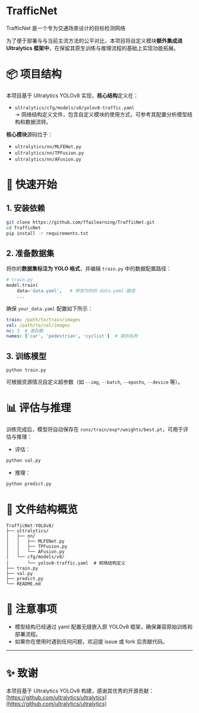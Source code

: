 

# TrafficNet

TrafficNet 是一个专为交通场景设计的目标检测网络

为了便于部署与与当前主流方法的公平对比，本项目将自定义模块**额外集成进 Ultralytics 框架中**，在保留其原生训练与推理流程的基础上实现功能拓展。

# 📦 项目结构

本项目基于 Ultralytics YOLOv8 实现，**核心结构**定义在：

- `ultralytics/cfg/models/v8/yolov8-traffic.yaml`  
  → 网络结构定义文件，包含自定义模块的使用方式，可参考其配置分析模型结构和数据流转。

**核心模块**源码位于：

- `ultralytics/nn/MLFENet.py`
- `ultralytics/nn/TPFusion.py`
- `ultralytics/nn/AFusion.py`

# 🚀 快速开始

## 1. 安装依赖

```bash
git clone https://github.com/ffailearning/TrafficNet.git
cd TrafficNet
pip install -r requirements.txt
```

## 2. 准备数据集

将你的**数据集标注为 YOLO 格式**，并编辑 `train.py` 中的数据配置路径：

```python
# train.py
model.train(
    data='data.yaml',	# 修改为你的 data.yaml 路径
    ...
```

确保 `your_data.yaml` 配置如下所示：

```yaml
train: /path/to/train/images
val: /path/to/val/images
nc: 3  # 类别数
names: ['car', 'pedestrian', 'cyclist']  # 类别名称
```

## 3. 训练模型

```
python train.py
```

可根据资源情况自定义超参数（如 `--img`, `--batch`, `--epochs`, `--device` 等）。

# 📊 评估与推理

训练完成后，模型将自动保存在 `runs/train/exp*/weights/best.pt`，可用于评估与推理：

- 评估：

```bash
python val.py 
```

- 推理：

```python
python predict.py 
```

# 📁 文件结构概览

```
TrafficNet-YOLOv8/
├── ultralytics/
│   ├── nn/
│   │   ├── MLFENet.py       
│   │   ├── TPFusion.py      
│   │   └── AFusion.py       
│   └── cfg/models/v8/
│       └── yolov8-traffic.yaml  # 网络结构定义
├── train.py
├── val.py
├── predict.py
└── README.md
```

# 📌 注意事项

* 模型结构已经通过 yaml 配置无缝嵌入原 YOLOv8 框架，确保兼容原始训练和部署流程。
* 如果你在使用时遇到任何问题，欢迎提 issue 或 fork 后贡献代码。

---

# ✨ 致谢

本项目基于 Ultralytics YOLOv8 构建，感谢其优秀的开源贡献：[https://github.com/ultralytics/ultralytics](https://github.com/ultralytics/ultralytics)
